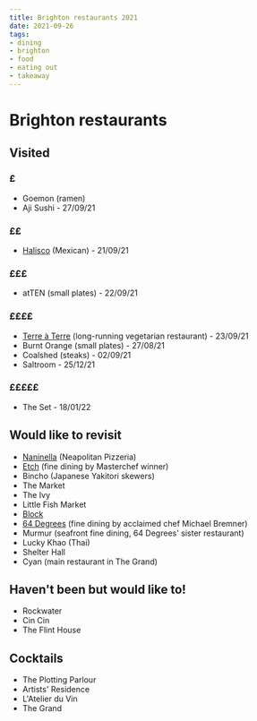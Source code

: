 ```yaml
---
title: Brighton restaurants 2021
date: 2021-09-26
tags:
- dining
- brighton
- food
- eating out
- takeaway
---
```


# Brighton restaurants

## Visited
### £
- Goemon (ramen)
- Aji Sushi - 27/09/21

### ££
- [Halisco](https://www.facebook.com/HaliscoRestaurant/) (Mexican) - 21/09/21

### £££
- atTEN (small plates) - 22/09/21

### ££££
- [Terre à Terre](https://terreaterre.co.uk/) (long-running vegetarian restaurant) - 23/09/21
- Burnt Orange (small plates) - 27/08/21
- Coalshed (steaks) - 02/09/21
- Saltroom - 25/12/21

### £££££
- The Set - 18/01/22

## Would like to revisit
- [Naninella](https://www.nanninellapizzeria.co.uk/) (Neapolitan Pizzeria)
- [Etch](https://www.etchfood.co.uk/) (fine dining by Masterchef winner)
- Bincho (Japanese Yakitori skewers)
- The Market
- The Ivy
- Little Fish Market
- [Block](https://blockbar.co.uk)
- [64 Degrees](https://64degrees.co.uk/) (fine dining by acclaimed chef Michael Bremner)
- Murmur (seafront fine dining, 64 Degrees' sister restaurant)
- Lucky Khao (Thai)
- Shelter Hall
- Cyan (main restaurant in The Grand)

## Haven't been but would like to!
- Rockwater
- Cin Cin
- The Flint House

## Cocktails
- The Plotting Parlour
- Artists' Residence
- L'Atelier du Vin
- The Grand
